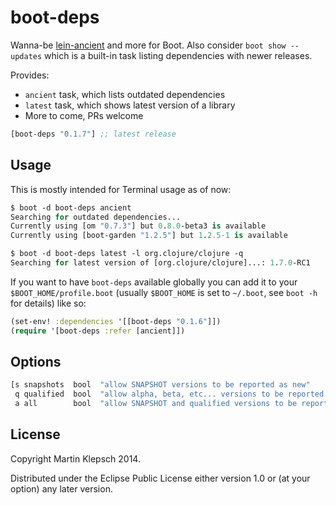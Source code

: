 # boot-deps

Wanna-be [lein-ancient](https://github.com/xsc/lein-ancient) and more for Boot. Also consider `boot show --updates` which is a built-in task listing dependencies with newer releases.

Provides:
- `ancient` task, which lists outdated dependencies
- `latest` task, which shows latest version of a library
- More to come, PRs welcome

[](dependency)
```clojure
[boot-deps "0.1.7"] ;; latest release
```
[](/dependency)

## Usage

This is mostly intended for Terminal usage as of now:

```clojure
$ boot -d boot-deps ancient
Searching for outdated dependencies...
Currently using [om "0.7.3"] but 0.8.0-beta3 is available
Currently using [boot-garden "1.2.5"] but 1.2.5-1 is available

$ boot -d boot-deps latest -l org.clojure/clojure -q
Searching for latest version of [org.clojure/clojure]...: 1.7.0-RC1
```

If you want to have `boot-deps` available globally you can add it to your `$BOOT_HOME/profile.boot` (usually `$BOOT_HOME` is set to `~/.boot`, see `boot -h` for details) like so:

```clojure
(set-env! :dependencies '[[boot-deps "0.1.6"]])
(require '[boot-deps :refer [ancient]])
```


## Options

```clojure
[s snapshots  bool  "allow SNAPSHOT versions to be reported as new"
 q qualified  bool  "allow alpha, beta, etc... versions to be reported as new"
 a all        bool  "allow SNAPSHOT and qualified versions to be reported as new"]
```

## License

Copyright Martin Klepsch 2014.

Distributed under the Eclipse Public License either version 1.0 or (at your option) any later version.
